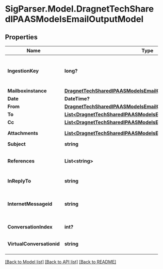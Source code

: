 # SigParser.Model.DragnetTechSharedIPAASModelsEmailOutputModel
## Properties

Name | Type | Description | Notes
------------ | ------------- | ------------- | -------------
**IngestionKey** | **long?** | This should be used to fetch emails with the /api/Emails/Distinct API  When using ingested_after parameter you should save the max ingestion_key value in the response and make the next request with that value in the ingested_after field. | [optional] 
**Mailboxinstance** | [**DragnetTechSharedIPAASModelsEmailOutputModelMailbox**](DragnetTechSharedIPAASModelsEmailOutputModelMailbox.md) |  | [optional] 
**Date** | **DateTime?** | Date and time for the email. | [optional] 
**From** | [**DragnetTechSharedIPAASModelsEmailOutputModelPerson**](DragnetTechSharedIPAASModelsEmailOutputModelPerson.md) |  | [optional] 
**To** | [**List&lt;DragnetTechSharedIPAASModelsEmailOutputModelPerson&gt;**](DragnetTechSharedIPAASModelsEmailOutputModelPerson.md) | People in the \&quot;To\&quot; field | [optional] 
**Cc** | [**List&lt;DragnetTechSharedIPAASModelsEmailOutputModelPerson&gt;**](DragnetTechSharedIPAASModelsEmailOutputModelPerson.md) | People in the \&quot;CC\&quot; field. | [optional] 
**Attachments** | [**List&lt;DragnetTechSharedIPAASModelsEmailOutputModelAttachment&gt;**](DragnetTechSharedIPAASModelsEmailOutputModelAttachment.md) | All of the attachements on this email. Does not include embedded attachments. | [optional] 
**Subject** | **string** | Subject line for the email. | [optional] 
**References** | **List&lt;string&gt;** | The Message-IDs of other messages in the reply chain. https://datatracker.ietf.org/doc/html/rfc4021#page-11 | [optional] 
**InReplyTo** | **string** | Message-ID of the email that this email was in response to. | [optional] 
**InternetMessageid** | **string** | This comes from the MIME Message-ID field. This is a globally unique value. Although it&#39;s optional most messages will have this.  See https://datatracker.ietf.org/doc/html/rfc2392#section-2 | [optional] 
**ConversationIndex** | **int?** | Zero based index for the position of the email in an email chain. Can be null. This is a calculated value. | [optional] 
**VirtualConversationid** | **string** | A derived conversation ID for this email conversation. This can change for a message if a new root message is discovered later. | [optional] 

[[Back to Model list]](../README.md#documentation-for-models) [[Back to API list]](../README.md#documentation-for-api-endpoints) [[Back to README]](../README.md)

